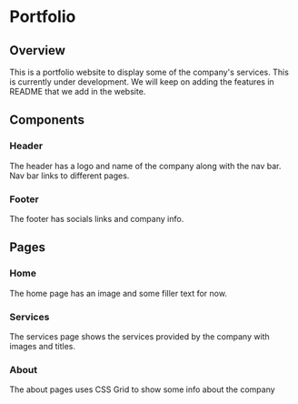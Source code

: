 # Portfolio

## Overview
This is a portfolio website to display some of the company's services. This is currently under development. We will keep on adding the features in README that we add in the website.

## Components

### Header
The header has a logo and name of the company along with the nav bar. Nav bar links to different pages.

### Footer
The footer has socials links and company info.

## Pages

### Home
The home page has an image and some filler text for now.

### Services
The services page shows the services provided by the company with images and titles.

### About
The about pages uses CSS Grid to show some info about the company
